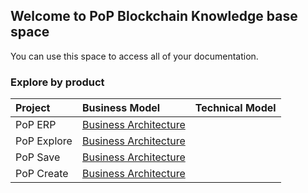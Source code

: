 ## Welcome to PoP Blockchain Knowledge base space

You can use this space to access all of your documentation.

### Explore by product

Project | Business Model | Technical Model |
:--------- | :------ | :------ | 
PoP ERP | [Business Architecture](/PoPERP/BusinessArchitecture/index.html#list) | |
PoP Explore | [Business Architecture](/PoPExplore/BusinessArchitecture/index.html#list) | |
PoP Save | [Business Architecture](/PoPSave/BusinessArchitecture/index.html#list) | |
PoP Create | [Business Architecture](/PoPCreate/BusinessArchitecture/index.html#list) | |
